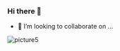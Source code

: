### Hi there 👋
- 👯 I’m looking to collaborate on ...

![picture5](https://user-images.githubusercontent.com/64809271/221292623-aa6226d9-d4fa-44ff-83a5-5ec388c6192b.jpg)

<!--

**lauratejada/lauratejada** is a ✨ _special_ ✨ repository because its `README.md` (this file) appears on your GitHub profile.

Here are some ideas to get you started:

- 🔭 I’m currently working on ...

- 🌱 I’m currently learning ...
- 👯 I’m looking to collaborate on ...
- 🤔 I’m looking for help with ...
- 💬 Ask me about ...
- 📫 How to reach me: ...
- 😄 Pronouns: ...
- ⚡ Fun fact: ...
-->
